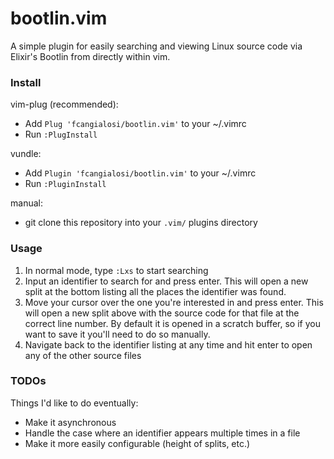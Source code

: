 # bootlin.vim

A simple plugin for easily searching and viewing Linux source code via Elixir's Bootlin from directly within vim.

### Install

vim-plug (recommended):
* Add `Plug 'fcangialosi/bootlin.vim'` to your ~/.vimrc
* Run `:PlugInstall`

vundle:
* Add `Plugin 'fcangialosi/bootlin.vim'` to your ~/.vimrc
* Run `:PluginInstall`

manual:
* git clone this repository into your `.vim/` plugins directory

### Usage

1. In normal mode, type `:Lxs` to start searching
2. Input an identifier to search for and press enter. This will open a new split at the bottom listing all the places the identifier was found.
3. Move your cursor over the one you're interested in and press enter. This will open a new split above with the source code for that file at the correct line number. By default it is opened in a scratch buffer, so if you want to save it you'll need to do so manually. 
4. Navigate back to the identifier listing at any time and hit enter to open any of the other source files

### TODOs

Things I'd like to do eventually:
* Make it asynchronous
* Handle the case where an identifier appears multiple times in a file
* Make it more easily configurable (height of splits, etc.)

